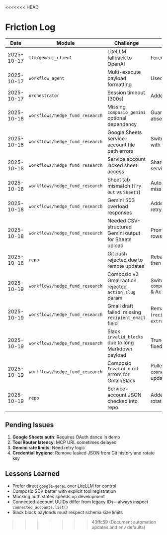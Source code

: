 <<<<<<< HEAD
# Friction Log

| Date       | Module                                | Challenge                                             | Resolution                                      |
|------------|---------------------------------------|-------------------------------------------------------|-------------------------------------------------|
| 2025-10-17 | `llm/gemini_client`                   | LiteLLM fallback to OpenAI                            | Forced `provider=gemini`                        |
| 2025-10-17 | `workflow_agent`                      | Multi-execute payload formatting                      | Used template literals                          |
| 2025-10-17 | `orchestrator`                        | Session timeout (300s)                                | Added keepalive ping                            |
| 2025-10-18 | `workflows/hedge_fund_research`       | Missing `composio_gemini` optional dependency         | Guarded import and handled absence              |
| 2025-10-18 | `workflows/hedge_fund_research`       | Google Sheets service-account file path errors        | Switched to `$env:` assignment with full path   |
| 2025-10-18 | `workflows/hedge_fund_research`       | Service account lacked sheet access                   | Shared spreadsheet with service-account email   |
| 2025-10-18 | `workflows/hedge_fund_research`       | Sheet tab mismatch (`Try Out` vs `Sheet1`)            | Auto-created worksheet when missing             |
| 2025-10-18 | `workflows/hedge_fund_research`       | Gemini 503 overload responses                         | Added exponential backoff retry loop            |
| 2025-10-18 | `workflows/hedge_fund_research`       | Needed CSV-structured Gemini output for Sheets upload | Prompted for CSV + parsed rows before appending |
| 2025-10-18 | `repo`                                | Git push rejected due to remote updates               | Rebasing, resolving conflicts, then pushing     |
| 2025-10-19 | `workflows/hedge_fund_research`       | Composio v3 Gmail action rejected `action_slug` param | Switched to `composio_client.tools.execute` & Action enum fallback |
| 2025-10-19 | `workflows/hedge_fund_research`       | Gmail draft failed: missing `recipient_email` field   | Remapped recipients (`recipient_email`, `extra_recipients`) |
| 2025-10-19 | `workflows/hedge_fund_research`       | Slack `invalid_blocks` due to long Markdown payload   | Truncated to <3000 chars and fixed link syntax  |
| 2025-10-19 | `workflows/hedge_fund_research`       | Composio `Invalid uuid` errors for Gmail/Slack        | Pulled UUIDs via `connected_accounts.list()` and updated `.env` |
| 2025-10-19 | `repo`                                | Service-account JSON checked into repo                | Added `.gitignore`, advised key rotation & removal |

## Pending Issues
1. **Google Sheets auth**: Requires OAuth dance in demo
2. **Tool Router latency**: MCP URL sometimes delayed
3. **Gemini rate limits**: Need retry logic
4. **Credential hygiene**: Remove leaked JSON from Git history and rotate key

## Lessons Learned
- Prefer direct `google-genai` over LiteLLM for control
- Composio SDK better with explicit tool registration
- Mocking auth states speeds up development
- Connected-account UUIDs differ from legacy IDs—always inspect `connected_accounts.list()`
- Slack block payloads must respect schema size limits
>>>>>>> 43ffc59 (Document automation updates and env defaults)
